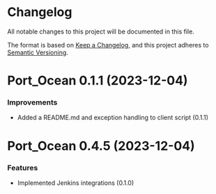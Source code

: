# Changelog

All notable changes to this project will be documented in this file.

The format is based on [Keep a Changelog](https://keepachangelog.com/en/1.0.0/),
and this project adheres to [Semantic Versioning](https://semver.org/spec/v2.0.0.html).

<!-- towncrier release notes start -->

# Port_Ocean 0.1.1 (2023-12-04)

### Improvements

- Added a README.md and exception handling to client script (0.1.1)

# Port_Ocean 0.4.5 (2023-12-04)

### Features

- Implemented Jenkins integrations (0.1.0)